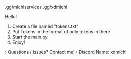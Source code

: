 .gg/michiservices
.gg/xdmichi

Hello!

1) Create a file named "tokens.txt"
2) Put Tokens in the format of only tokens in there
3) Start the main.py
4) Enjoy!

› Questions / Issues? Contact me!
  › Discord Name: xdmichi
